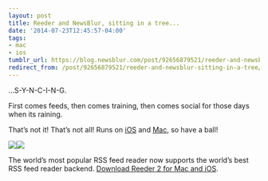 ```yaml
---
layout: post
title: Reeder and NewsBlur, sitting in a tree...
date: '2014-07-23T12:45:57-04:00'
tags:
- mac
- ios
tumblr_url: https://blog.newsblur.com/post/92656879521/reeder-and-newsblur-sitting-in-a-tree
redirect_from: /post/92656879521/reeder-and-newsblur-sitting-in-a-tree/
---
```

…S-Y-N-C-I-N-G.

First comes feeds, then comes training, then comes social for those days when its raining.

That’s not it! That’s not all! Runs on [iOS](http://reederapp.com/ios/) and [Mac](http://reederapp.com/mac/), so have a ball!

[![](https://s3.amazonaws.com/static.newsblur.com/blog/reeder-mac.png)](http://reederapp.com/mac/)[![](https://s3.amazonaws.com/static.newsblur.com/blog/reeder-ios.png)](http://reederapp.com/ios/)

The world’s most popular RSS feed reader now supports the world’s best RSS feed reader backend. [Download Reeder 2 for Mac and iOS](http://reederapp.com/).

